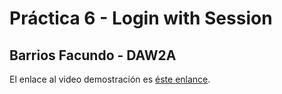# Práctica 6 - Login with Session
## Barrios Facundo - DAW2A

El enlace al video demostración es [éste enlance](https://drive.google.com/file/d/1XLK416YaDQbbJYU8bVTLVZ5GRJ5Fw9cV/view?usp=sharing).